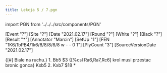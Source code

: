 ```yaml
---
title: Lekcja 5 / 7.pgn
---
```


import PGN from '../../../src/components/PGN'

<PGN>
﻿[Event "?"]
[Site "?"]
[Date "2021.02.17"]
[Round "?"]
[White "?"]
[Black "?"]
[Result "*"]
[Annotator "Marcin"]
[SetUp "1"]
[FEN "1K6/1bPB4/1k6/8/8/8/8/8 w - - 0 1"]
[PlyCount "3"]
[SourceVersionDate "2021.02.17"]

 {[#] Biale na ruchu.} 1. Bb5 $3 {[%csl Ra6,Ra7,Rc6] krol musi przestac bronic gonca} Kxb5 2. Kxb7 $18 *


</PGN>
